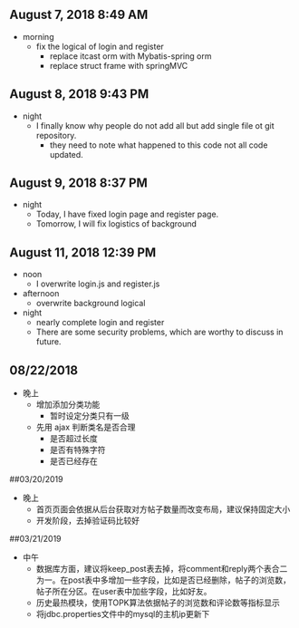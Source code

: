 ## August 7, 2018 8:49 AM

* morning
  * fix the logical of login and register
    * replace itcast orm with Mybatis-spring orm
    * replace struct frame with springMVC

## August 8, 2018 9:43 PM

* night
  * I finally know why people do not add all but add single file ot git repository.
    * they need to note what happened to this code not all code updated.

## August 9, 2018 8:37 PM
* night
  * Today, I have fixed login page and register page.
  * Tomorrow, I will fix logistics of background

## August 11, 2018 12:39 PM
* noon
  * I overwrite login.js and register.js
* afternoon
  * overwrite background logical
* night
  * nearly complete login and register
  * There are some security problems, which are worthy to discuss in future.

## 08/22/2018
* 晚上
  * 增加添加分类功能
    * 暂时设定分类只有一级
  * 先用 ajax 判断类名是否合理
    * 是否超过长度
    * 是否有特殊字符
    * 是否已经存在

##03/20/2019
* 晚上
  * 首页页面会依据从后台获取对方帖子数量而改变布局，建议保持固定大小
  * 开发阶段，去掉验证码比较好

##03/21/2019
* 中午
	* 数据库方面，建议将keep_post表去掉，将comment和reply两个表合二为一。在post表中多增加一些字段，比如是否已经删除，帖子的浏览数，帖子所在分区。在user表中加些字段，比如好友。
	* 历史最热模块，使用TOPK算法依据帖子的浏览数和评论数等指标显示
	* 将jdbc.properties文件中的mysql的主机ip更新下